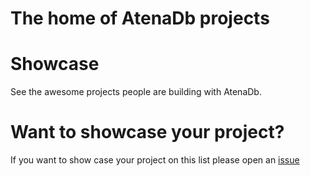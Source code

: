 # The home of AtenaDb projects

# Showcase
See the awesome projects people are building with AtenaDb.

# Want to showcase your project?
If you want to show case your project on this list please open an [issue](https://github.com/mchl-coder/atenadb-projects/issues)

